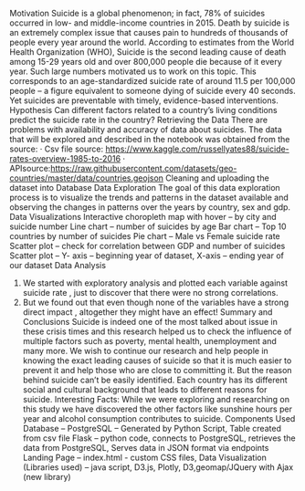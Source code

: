 Motivation
Suicide is a global phenomenon; in fact, 78% of suicides occurred in low- and middle-income countries in 2015.
Death by suicide is an extremely complex issue that causes pain to hundreds of thousands of people every year around the world.
According to estimates from the World Health Organization (WHO), Suicide is the second leading cause of death among 15-29 years old and over 800,000 people die because of it every year.
Such large numbers motivated us to work on this topic.
This corresponds to an age-standardized suicide rate of around 11.5 per 100,000 people – a figure equivalent to someone dying of suicide every 40 seconds. Yet suicides are preventable with timely, evidence-based interventions.
Hypothesis
Can different factors related to a country’s living conditions predict the suicide rate in the country?
Retrieving the Data
There are problems with availability and accuracy of data about suicides. The data that will be explored and described in the notebook was obtained from the source:
·       Csv file source: https://www.kaggle.com/russellyates88/suicide-rates-overview-1985-to-2016
·       APIsource:https://raw.githubusercontent.com/datasets/geo-countries/master/data/countries.geojson
Cleaning and uploading the dataset into Database
Data Exploration
The goal of this data exploration process is to visualize the trends and patterns in the dataset available and observing the changes in patterns over the years by country, sex and gdp.
Data Visualizations
 Interactive choropleth map with hover – by city and suicide number
 Line chart – number of suicides by age
 Bar chart – Top 10 countries by number of suicides
 Pie chart – Male vs Female suicide rate
 Scatter plot – check for correlation between GDP and number of suicides
 Scatter plot – Y- axis – beginning year of dataset, X-axis – ending year of our dataset
Data Analysis
1)    We started with exploratory analysis and plotted each variable against suicide rate , just to discover that there were no strong correlations.
2)    But we found out that even though none of the variables have a strong direct impact , altogether they might have an effect!
Summary and Conclusions
Suicide is indeed one of the most talked about issue in these crisis times and this research helped us to check the influence of multiple factors such as poverty, mental health, unemployment and many more. We wish to continue our research and help people in knowing the exact leading causes of suicide so that it is much easier to prevent it and help those who are close to committing it. But the reason behind suicide can’t be easily identified. Each country has its different social and cultural background that leads to different reasons for suicide.
Interesting Facts: While we were exploring and researching on this study we have discovered the other factors like sunshine hours per year and alcohol consumption contributes to suicide.
Components Used
Database – PostgreSQL – Generated by Python Script, Table created from csv file
Flask – python code, connects to PostgreSQL, retrieves the data from PostgreSQL, Serves data in JSON format via endpoints
Landing Page – index.html - custom CSS files,
Data Visualization (Libraries used) – java script, D3.js, Plotly, D3,geomap/JQuery with Ajax (new library)